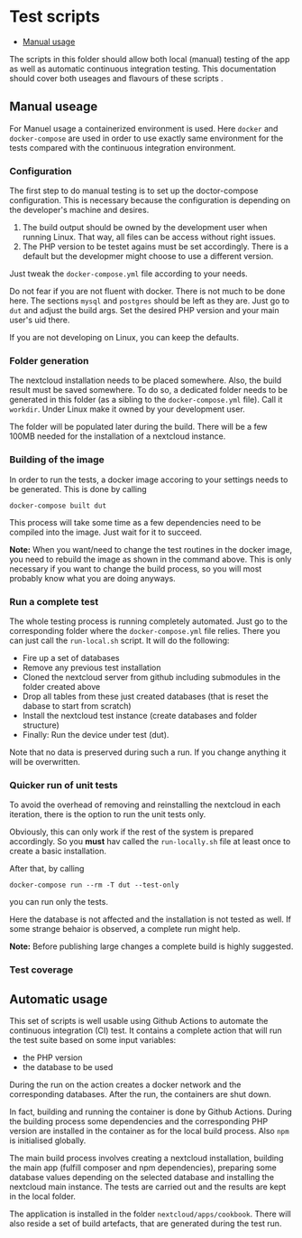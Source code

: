 # Test scripts

- [Manual usage](#manual-usage)

The scripts in this folder should allow both local (manual) testing of the app as well as automatic continuous integration testing. This documentation should cover both useages and flavours of these scripts .

## Manual useage

For Manuel usage a containerized environment is used. Here `docker` and `docker-compose` are used in order to use exactly same environment for the tests compared with the continuous integration environment.

### Configuration

The first step to do manual testing is to set up the doctor-compose configuration. This is necessary because the configuration is depending on the developer's machine and desires.

1. The build output should be owned by the development user when running Linux. That way, all files can be access without right issues.
2. The PHP version to be testet agains must be set accordingly. There is a default but the developmer might choose to use a different version.

Just tweak the `docker-compose.yml` file according to your needs.

Do not fear if you are not fluent with docker. There is not much to be done here. The sections `mysql` and `postgres` should be left as they are. Just go to `dut` and adjust the build args. Set the desired PHP version and your main user's uid there.

If you are not developing on Linux, you can keep the defaults.

### Folder generation

The nextcloud installation needs to be placed somewhere. Also, the build result must be saved somewhere. To do so, a dedicated folder needs to be generated in this folder (as a sibling to the `docker-compose.yml` file). Call it `workdir`. Under Linux make it owned by your development user.

The folder will be populated later during the build. There will be a few 100MB needed for the installation of a nextcloud instance.

### Building of the image

In order to run the tests, a docker image accoring to your settings needs to be generated. This is done by calling
```
docker-compose built dut
```

This process will take some time as a few dependencies need to be compiled into the image. Just wait for it to succeed.

**Note:** When you want/need to change the test routines in the docker image, you need to rebuild the image as shown in the command above. This is only necessary if you want to change the build process, so you will most probably know what you are doing anyways.

### Run a complete test

The whole testing process is running completely automated. Just go to the corresponding folder where the `docker-compose.yml` file relies. There you can just call the `run-local.sh` script. It will do the following:

- Fire up a set of databases
- Remove any previous test installation
- Cloned the nextcloud server from github including submodules in the folder created above
- Drop all tables from these just created databases (that is reset the dabase to start from scratch)
- Install the nextcloud test instance (create databases and folder structure)
- Finally: Run the device under test (dut).

Note that no data is preserved during such a run. If you change anything it will be overwritten.

### Quicker run of unit tests

To avoid the overhead of removing and reinstalling the nextcloud in each iteration, there is the option to run the unit tests only.

Obviously, this can only work if the rest of the system is prepared accordingly. So you **must** hav called the `run-locally.sh` file at least once to create a basic installation.

After that, by calling
```
docker-compose run --rm -T dut --test-only
```
you can run only the tests.

Here the database is not affected and the installation is not tested as well. If some strange behaior is observed, a complete run might help.

**Note:** Before publishing large changes a complete build is highly suggested.

### Test coverage

## Automatic usage

This set of scripts is well usable using Github Actions to automate the continuous integration (CI) test. It contains a complete action that will run the test suite based on some input variables:

- the PHP version
- the database to be used

During the run on the action creates a docker network and the corresponding databases. After the run, the containers are shut down.

In fact, building and running the container is done by Github Actions. During the building process some dependencies and the corresponding PHP version are installed in the container as for the local build process. Also `npm` is initialised globally.

The main build process involves creating a nextcloud installation, building the main app (fulfill composer and npm dependencies), preparing some database values depending on the selected database and installing the nextcloud main instance. The tests are carried out and the results are kept in the local folder.

The application is installed in the folder `nextcloud/apps/cookbook`. There will also reside a set of build artefacts, that are generated during the test run.
